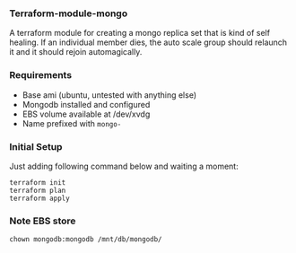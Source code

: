 ### Terraform-module-mongo

A terraform module for creating a mongo replica set that is kind of self healing. If an individual member dies, the auto scale group should relaunch it and it should rejoin automagically.

### Requirements

- Base ami (ubuntu, untested with anything else)
- Mongodb installed and configured
- EBS volume available at /dev/xvdg
- Name prefixed with `mongo-`

### Initial Setup

Just adding following command below and waiting a moment:

```
terraform init
terraform plan
terraform apply

```

### Note EBS store

```
chown mongodb:mongodb /mnt/db/mongodb/

```